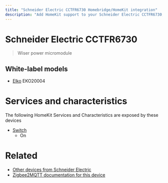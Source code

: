 ```yaml
---
title: "Schneider Electric CCTFR6730 Homebridge/HomeKit integration"
description: "Add HomeKit support to your Schneider Electric CCTFR6730, using Homebridge, Zigbee2MQTT and homebridge-z2m."
---
```

<!---
This file has been GENERATED using src/docgen/docgen.ts
DO NOT EDIT THIS FILE MANUALLY!
-->
# Schneider Electric CCTFR6730
> Wiser power micromodule


## White-label models
* [Elko](../index.md#elko) EKO20004

# Services and characteristics
The following HomeKit Services and Characteristics are exposed by
these devices

* [Switch](../../switch.md)
  * On


# Related
* [Other devices from Schneider Electric](../index.md#schneider_electric)
* [Zigbee2MQTT documentation for this device](https://www.zigbee2mqtt.io/devices/CCTFR6730.html)